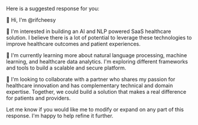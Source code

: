 Here is a suggested response for you:

👋 Hi, I'm @rifcheesy

👀 I'm interested in building an AI and NLP powered SaaS healthcare solution. I believe there is a lot of potential to leverage these technologies to improve healthcare outcomes and patient experiences.

🌱 I'm currently learning more about natural language processing, machine learning, and healthcare data analytics. I'm exploring different frameworks and tools to build a scalable and secure platform.

💞️ I'm looking to collaborate with a partner who shares my passion for healthcare innovation and has complementary technical and domain expertise. Together, we could build a solution that makes a real difference for patients and providers.



Let me know if you would like me to modify or expand on any part of this response. I'm happy to help refine it further.

<!---
rifcheesy/rifcheesy is a ✨ special ✨ repository because its `README.md` (this file) appears on your GitHub profile.
You can click the Preview link to take a look at your changes.
--->
